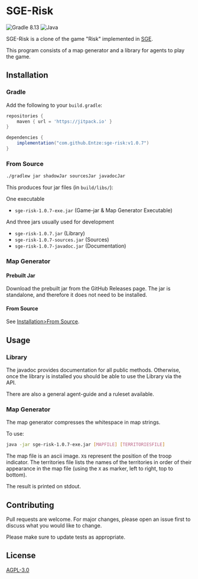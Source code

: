 # SGE-Risk
![Gradle 8.13](https://img.shields.io/badge/Gradle-02303A.svg?style=for-the-badge&logo=Gradle&logoColor=white&label=8.13) ![Java](https://img.shields.io/badge/java-%23ED8B00.svg?style=for-the-badge&logo=java&logoColor=white&label=1.11)

SGE-Risk is a clone of the game "Risk" implemented in [SGE](https://github.com/Entze/Strategy-Game-Engine).

This program consists of a map generator and a library for agents to play the game.

## Installation

### Gradle

Add the following to your `build.gradle`:

```build.gradle
repositories {
    maven { url = 'https://jitpack.io' }
}

dependencies {
    implementation("com.github.Entze:sge-risk:v1.0.7")
}
```

### From Source
```bash
./gradlew jar shadowJar sourcesJar javadocJar
```

This produces four jar files (in `build/libs/`):

One executable

- `sge-risk-1.0.7-exe.jar` (Game-jar & Map Generator Executable)

And three jars usually used for development

- `sge-risk-1.0.7.jar` (Library)
- `sge-risk-1.0.7-sources.jar` (Sources)
- `sge-risk-1.0.7-javadoc.jar` (Documentation)

### Map Generator

#### Prebuilt Jar

Download the prebuilt jar from the GitHub Releases page. The jar is standalone, and therefore it does not need to be
installed.

#### From Source

See [Installation>From Source](#from-source).

## Usage

### Library
The javadoc provides documentation for all public methods. Otherwise, once the library is installed you should be able
to use the Library via the API.

There are also a general agent-guide and a ruleset available.

### Map Generator
The map generator compresses the whitespace in map strings.

To use:

```bash
java -jar sge-risk-1.0.7-exe.jar [MAPFILE] [TERRITORIESFILE]
```

The map file is an ascii image. `X`s represent the position of the troop indicator. The territories file lists the names
of the territories in order of their appearance in the map file (using the `X` as marker, left to right, top to bottom).

The result is printed on stdout.

## Contributing
Pull requests are welcome. For major changes, please open an issue first to discuss what you would like to change.

Please make sure to update tests as appropriate.

## License
[AGPL-3.0](https://choosealicense.com/licenses/agpl-3.0/)
